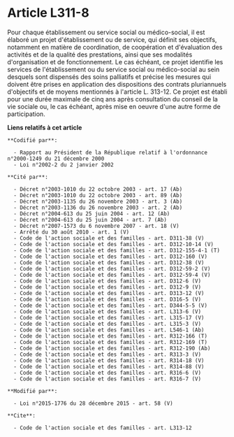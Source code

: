 # Article L311-8

Pour chaque établissement ou service social ou médico-social, il est élaboré un projet d'établissement ou de service, qui
définit ses objectifs, notamment en matière de coordination, de coopération et d'évaluation des activités et de la qualité
des prestations, ainsi que ses modalités d'organisation et de fonctionnement. Le cas échéant, ce projet identifie les
services de l'établissement ou du service social ou médico-social au sein desquels sont dispensés des soins palliatifs et
précise les mesures qui doivent être prises en application des dispositions des contrats pluriannuels d'objectifs et de
moyens mentionnés à l'article L. 313-12. Ce projet est établi pour une durée maximale de cinq ans après consultation du
conseil de la vie sociale ou, le cas échéant, après mise en oeuvre d'une autre forme de participation.

**Liens relatifs à cet article**

	**Codifié par**:

	  - Rapport au Président de la République relatif à l'ordonnance n°2000-1249 du 21 décembre 2000
	  - Loi n°2002-2 du 2 janvier 2002

	**Cité par**:

	  - Décret n°2003-1010 du 22 octobre 2003 - art. 17 (Ab)
	  - Décret n°2003-1010 du 22 octobre 2003 - art. 89 (Ab)
	  - Décret n°2003-1135 du 26 novembre 2003 - art. 3 (Ab)
	  - Décret n°2003-1136 du 26 novembre 2003 - art. 2 (Ab)
	  - Décret n°2004-613 du 25 juin 2004 - art. 12 (Ab)
	  - Décret n°2004-613 du 25 juin 2004 - art. 7 (Ab)
	  - Décret n°2007-1573 du 6 novembre 2007 - art. 18 (V)
	  - Arrêté du 30 août 2010 - art. 1 (V)
	  - Code de l'action sociale et des familles - art. D311-38 (V)
	  - Code de l'action sociale et des familles - art. D312-10-14 (V)
	  - Code de l'action sociale et des familles - art. D312-155-4-1 (T)
	  - Code de l'action sociale et des familles - art. D312-160 (V)
	  - Code de l'action sociale et des familles - art. D312-38 (V)
	  - Code de l'action sociale et des familles - art. D312-59-2 (V)
	  - Code de l'action sociale et des familles - art. D312-59-4 (V)
	  - Code de l'action sociale et des familles - art. D312-6 (V)
	  - Code de l'action sociale et des familles - art. D312-9 (V)
	  - Code de l'action sociale et des familles - art. D313-12 (V)
	  - Code de l'action sociale et des familles - art. D316-5 (V)
	  - Code de l'action sociale et des familles - art. D344-5-5 (V)
	  - Code de l'action sociale et des familles - art. L313-6 (V)
	  - Code de l'action sociale et des familles - art. L315-17 (V)
	  - Code de l'action sociale et des familles - art. L315-3 (V)
	  - Code de l'action sociale et des familles - art. L546-1 (Ab)
	  - Code de l'action sociale et des familles - art. R312-166 (T)
	  - Code de l'action sociale et des familles - art. R312-169 (T)
	  - Code de l'action sociale et des familles - art. R312-190 (Ab)
	  - Code de l'action sociale et des familles - art. R313-3 (V)
	  - Code de l'action sociale et des familles - art. R314-18 (V)
	  - Code de l'action sociale et des familles - art. R314-88 (V)
	  - Code de l'action sociale et des familles - art. R316-6 (V)
	  - Code de l'action sociale et des familles - art. R316-7 (V)

	**Modifié par**:

	  - Loi n°2015-1776 du 28 décembre 2015 - art. 58 (V)

	**Cite**:

	  - Code de l'action sociale et des familles - art. L313-12
